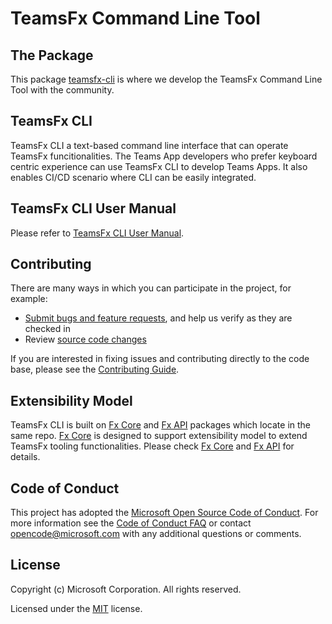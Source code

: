 # TeamsFx Command Line Tool
<!---[![Feature Requests]()]()
[![Bugs]()]()--->

## The Package

This package [teamsfx-cli](packages/cli) is where we develop the TeamsFx Command Line Tool with the community. 

## TeamsFx CLI

TeamsFx CLI a text-based command line interface that can operate TeamsFx funcitionalities. The Teams App developers who prefer keyboard centric experience can use TeamsFx CLI to develop Teams Apps. It also enables CI/CD scenario where CLI can be easily integrated.

## TeamsFx CLI User Manual

Please refer to [TeamsFx CLI User Manual](docs/cli/user-manual.md).

## Contributing

There are many ways in which you can participate in the project, for example:

* [Submit bugs and feature requests](https://github.com/OfficeDev/TeamsFx/issues), and help us verify as they are checked in
* Review [source code changes](https://github.com/OfficeDev/TeamsFx/pulls)

If you are interested in fixing issues and contributing directly to the code base, please see the [Contributing Guide](CONTRIBUTING.md).

## Extensibility Model

TeamsFx CLI is built on [Fx Core](packages/fx-core) and [Fx API](packages/api) packages which locate in the same repo. [Fx Core](packages/fx-core) is designed to support extensibility model to extend TeamsFx tooling functionalities. Please check [Fx Core](packages/fx-core) and [Fx API](packages/api) for details.

## Code of Conduct

This project has adopted the [Microsoft Open Source Code of Conduct](https://opensource.microsoft.com/codeofconduct/). For more information see the [Code of Conduct FAQ](https://opensource.microsoft.com/codeofconduct/faq/) or contact [opencode@microsoft.com](mailto:opencode@microsoft.com) with any additional questions or comments.

## License

Copyright (c) Microsoft Corporation. All rights reserved.

Licensed under the [MIT](LICENSE) license.
